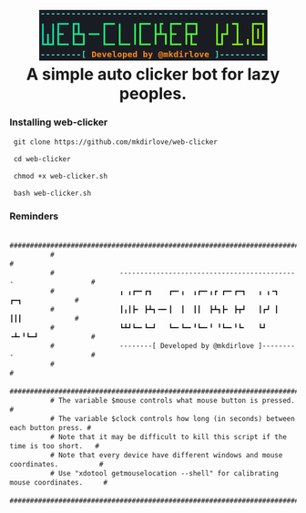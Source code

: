 
<h1 align="center">
  <br>
  <a href="https://github.com/mkdirlove/web-clicker"><img src="https://raw.githubusercontent.com/mkdirlove/web-clicker/main/web-clicker.png" alt="web-clicker"></a>
  <br>
  A simple auto clicker bot for lazy peoples.
  <br>
</h1>

### Installing web-clicker

```
 git clone https://github.com/mkdirlove/web-clicker
```
```
 cd web-clicker
```
```
 chmod +x web-clicker.sh
```
```
 bash web-clicker.sh
```

### Reminders
```
          #################################################################################
          #                                                                               #
          #                --------------------------------------------                   #
          #                ╻ ╻┏━╸┏┓    ┏━╸╻  ╻┏━╸╻┏ ┏━╸┏━┓   ╻ ╻╺┓  ┏━┓		        #
          #                ┃╻┃┣╸ ┣┻┓╺━╸┃  ┃  ┃┃  ┣┻┓┣╸ ┣┳┛   ┃┏┛ ┃  ┃┃┃ 			#
          #                ┗┻┛┗━╸┗━┛   ┗━╸┗━╸╹┗━╸╹ ╹┗━╸╹┗╸   ┗┛ ╺┻╸╹┗━┛ 		   	#
          #                --------[ Developed by @mkdirlove ]---------                   #
          #                                                                               #
          #################################################################################
          # The variable $mouse controls what mouse button is pressed.                    #
          # The variable $clock controls how long (in seconds) between each button press. #
          # Note that it may be difficult to kill this script if the time is too short.   #
          # Note that every device have different windows and mouse coordinates.          #
          # Use "xdotool getmouselocation --shell" for calibrating mouse coordinates.     #
          #################################################################################
```
